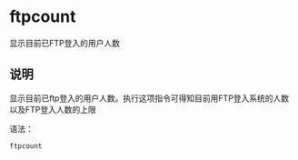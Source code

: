 ftpcount
===

显示目前已FTP登入的用户人数

## 说明

显示目前已ftp登入的用户人数。执行这项指令可得知目前用FTP登入系统的人数以及FTP登入人数的上限

语法：

```
ftpcount
```


